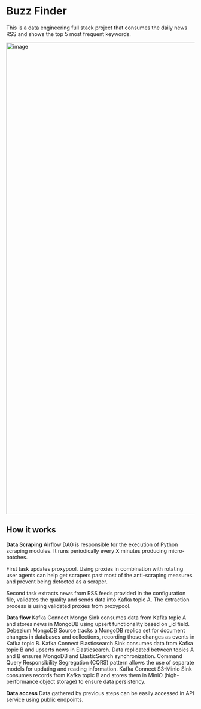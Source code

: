 # Buzz Finder

This is a data engineering full stack project that consumes the daily news RSS and shows the top 5 most frequent keywords. 

<img width="1256" alt="image" src="https://user-images.githubusercontent.com/83562725/173284799-1b42a794-c50b-4277-8a13-6210cd2397d2.png">

## How it works
**Data Scraping**
Airflow DAG is responsible for the execution of Python scraping modules. It runs periodically every X minutes producing micro-batches.

First task updates proxypool. Using proxies in combination with rotating user agents can help get scrapers past most of the anti-scraping measures and prevent being detected as a scraper.

Second task extracts news from RSS feeds provided in the configuration file, validates the quality and sends data into Kafka topic A. The extraction process is using validated proxies from proxypool.

**Data flow**
Kafka Connect Mongo Sink consumes data from Kafka topic A and stores news in MongoDB using upsert functionality based on _id field.
Debezium MongoDB Source tracks a MongoDB replica set for document changes in databases and collections, recording those changes as events in Kafka topic B.
Kafka Connect Elasticsearch Sink consumes data from Kafka topic B and upserts news in Elasticsearch. Data replicated between topics A and B ensures MongoDB and ElasticSearch synchronization. Command Query Responsibility Segregation (CQRS) pattern allows the use of separate models for updating and reading information.
Kafka Connect S3-Minio Sink consumes records from Kafka topic B and stores them in MinIO (high-performance object storage) to ensure data persistency.

**Data access**
Data gathered by previous steps can be easily accessed in API service using public endpoints.
